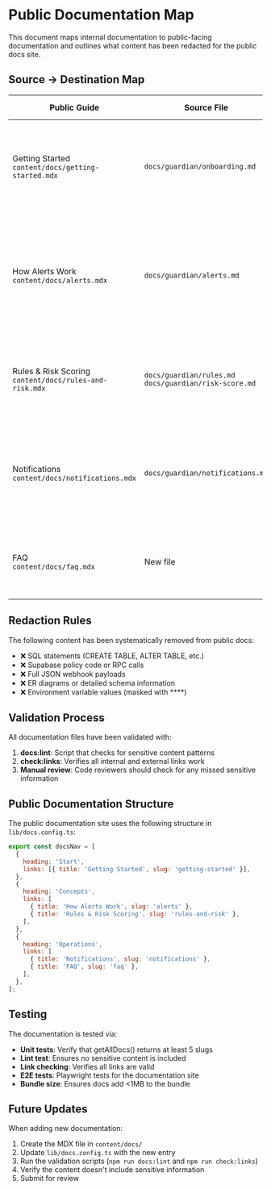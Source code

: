 # Public Documentation Map

This document maps internal documentation to public-facing documentation and outlines what content has been redacted for the public docs site.

## Source → Destination Map

| Public Guide                                              | Source File                                               | Status      | Notes / Redaction                                                                                            |
| --------------------------------------------------------- | --------------------------------------------------------- | ----------- | ------------------------------------------------------------------------------------------------------------ |
| Getting Started<br>`content/docs/getting-started.mdx`     | `docs/guardian/onboarding.md`                             | ✅ Complete | Removed CLI commands; kept OAuth flow description but simplified diagrams.                                   |
| How Alerts Work<br>`content/docs/alerts.mdx`              | `docs/guardian/alerts.md`                                 | ✅ Complete | Deleted entire "DB Schema" section. Replaced code block with paragraph: "Guardian stores minimal metadata…". |
| Rules & Risk Scoring<br>`content/docs/rules-and-risk.mdx` | `docs/guardian/rules.md`<br>`docs/guardian/risk-score.md` | ✅ Complete | Merged the source files; stripped rule-weight table values to use generic ranges.                            |
| Notifications<br>`content/docs/notifications.mdx`         | `docs/guardian/notifications.md`                          | ✅ Complete | Removed Resend payload JSON; kept email screenshot description but used placeholder path.                    |
| FAQ<br>`content/docs/faq.mdx`                             | New file                                                  | ✅ Complete | Created fresh FAQ from Slack support threads and legacy README.                                              |

## Redaction Rules

The following content has been systematically removed from public docs:

- ❌ SQL statements (CREATE TABLE, ALTER TABLE, etc.)
- ❌ Supabase policy code or RPC calls
- ❌ Full JSON webhook payloads
- ❌ ER diagrams or detailed schema information
- ❌ Environment variable values (masked with \*\*\*\*)

## Validation Process

All documentation files have been validated with:

1. **docs:lint**: Script that checks for sensitive content patterns
2. **check:links**: Verifies all internal and external links work
3. **Manual review**: Code reviewers should check for any missed sensitive information

## Public Documentation Structure

The public documentation site uses the following structure in `lib/docs.config.ts`:

```js
export const docsNav = [
  {
    heading: 'Start',
    links: [{ title: 'Getting Started', slug: 'getting-started' }],
  },
  {
    heading: 'Concepts',
    links: [
      { title: 'How Alerts Work', slug: 'alerts' },
      { title: 'Rules & Risk Scoring', slug: 'rules-and-risk' },
    ],
  },
  {
    heading: 'Operations',
    links: [
      { title: 'Notifications', slug: 'notifications' },
      { title: 'FAQ', slug: 'faq' },
    ],
  },
];
```

## Testing

The documentation is tested via:

- **Unit tests**: Verify that getAllDocs() returns at least 5 slugs
- **Lint test**: Ensures no sensitive content is included
- **Link checking**: Verifies all links are valid
- **E2E tests**: Playwright tests for the documentation site
- **Bundle size**: Ensures docs add <1MB to the bundle

## Future Updates

When adding new documentation:

1. Create the MDX file in `content/docs/`
2. Update `lib/docs.config.ts` with the new entry
3. Run the validation scripts (`npm run docs:lint` and `npm run check:links`)
4. Verify the content doesn't include sensitive information
5. Submit for review
